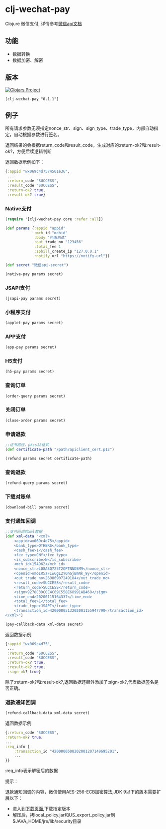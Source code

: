 # clj-wechat-pay

Clojure 微信支付, 详情参考[微信api文档](https://pay.weixin.qq.com/wiki/doc/api/sl.html)

## 功能
 * 数据转换
 * 数据加密、解密

## 版本
[![Clojars Project](https://img.shields.io/clojars/v/clj-wechat-pay.svg)](https://clojars.org/clj-wechat-pay)

```
[clj-wechat-pay "0.1.1"]
```

## 例子

所有请求参数无须指定nonce_str、sign、sign_type、trade_type，内部自动指定，自动根据参数进行签名。

返回结果的会根据return_code和result_code，生成对应的:return-ok?和:result-ok?，方便后续逻辑判断

返回数据示例如下：
```clojure
{:appid "wx069c4d7574501e36",
 ...
 :return_code "SUCCESS",
 :result_code "SUCCESS",
 :return-ok? true,
 :result-ok? true}
```

### Native支付
```clojure
(require '[clj-wechat-pay.core :refer :all])

(def params {:appid "appid"
             :mch_id "mchid"
             :body "充值测试"
             :out_trade_no "123456"
             :total_fee 1
             :spbill_create_ip "127.0.0.1"
             :notify_url "https://notify-url"})

(def secret "微信api-secret")

(native-pay params secret)
```

### JSAPI支付
```clojure
(jsapi-pay params secret)
```

### 小程序支付
```clojure
(applet-pay params secret)
```

### APP支付
```clojure
(app-pay params secret)
```

### H5支付
```clojure
(h5-pay params secret)
```

### 查询订单
```clojure
(order-query params secret)
```

### 关闭订单
```clojure
(close-order params secret)
```

### 申请退款
```clojure
;;证书路径，pkcs12格式
(def certificate-path "/path/apiclient_cert.p12")

(refund params secret certificate-path)
```

### 查询退款
```clojure
(refund-query params secret)
```

### 下载对账单
```clojure
(download-bill params secret)
```

### 支付通知回调
```clojure
;;支付回调的xml数据
(def xml-data "<xml>
    <appid>wx069c4d75</appid>
    <bank_type>OTHERS</bank_type>
    <cash_fee>1</cash_fee>
    <fee_type>CNY</fee_type>
    <is_subscribe>N</is_subscribe>
    <mch_id>154962</mch_id>
    <nonce_str>L08ASQ725T2QPTNND5M9</nonce_str>
    <openid>omoIR5aFIw6gL2YOnGjBmNk_9y</openid>
    <out_trade_no>26986907249184</out_trade_no>
    <result_code>SUCCESS</result_code>
    <return_code>SUCCESS</return_code>
    <sign>9278C3DC0E4C69C558E68991AB460</sign>
    <time_end>20200115164337</time_end>
    <total_fee>1</total_fee>
    <trade_type>JSAPI</trade_type>
    <transaction_id>4200000513202001155947790</transaction_id>
</xml>")

(pay-callback-data xml-data secret)
```
返回数据示例
```clojure
{:appid "wx069c4d75",
 ...
 :return_code "SUCCESS",
 :result_code "SUCCESS",
 :return-ok? true,
 :result-ok? true,
 :sign-ok? true}
```
除了:return-ok?和:result-ok?,返回数据还额外添加了:sign-ok?,代表数据签名是否正确。

### 退款通知回调
```clojure
(refund-callback-data xml-data secret)
```
返回数据示例
```clojure
{:return_code "SUCCESS",
:return-ok? true,
...
:req_info {
    :transaction_id "4200000508202001207149695201",
    ...
}}
```
:req_info表示解密后的数据

提示：

退款通知回调的内容，微信使用AES-256-ECB加密算法,JDK 9以下的版本需要扩展以下：

* 进入到[下载页面](https://www.oracle.com/technetwork/java/javase/downloads/jce-all-download-5170447.html),下载指定版本
* 解压后，拷local_policy.jar和US_export_policy.jar到$JAVA_HOME/jre/lib/security目录
